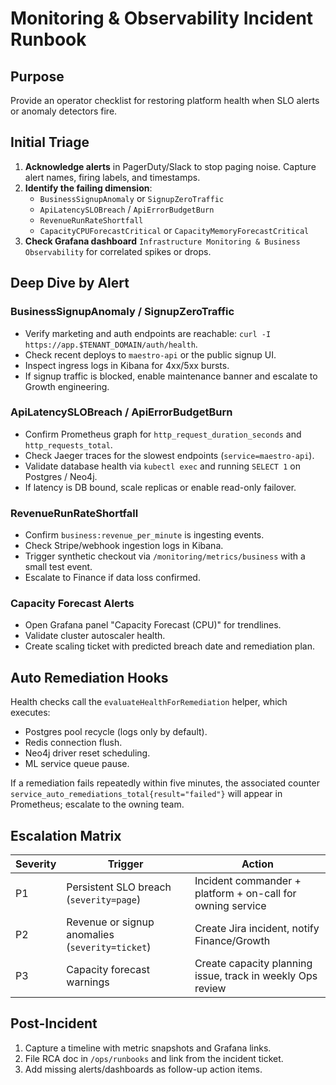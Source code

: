 # Monitoring & Observability Incident Runbook

## Purpose

Provide an operator checklist for restoring platform health when SLO alerts or anomaly detectors fire.

## Initial Triage

1. **Acknowledge alerts** in PagerDuty/Slack to stop paging noise. Capture alert names, firing labels, and timestamps.
2. **Identify the failing dimension**:
   - `BusinessSignupAnomaly` or `SignupZeroTraffic`
   - `ApiLatencySLOBreach` / `ApiErrorBudgetBurn`
   - `RevenueRunRateShortfall`
   - `CapacityCPUForecastCritical` or `CapacityMemoryForecastCritical`
3. **Check Grafana dashboard** `Infrastructure Monitoring & Business Observability` for correlated spikes or drops.

## Deep Dive by Alert

### BusinessSignupAnomaly / SignupZeroTraffic

- Verify marketing and auth endpoints are reachable: `curl -I https://app.$TENANT_DOMAIN/auth/health`.
- Check recent deploys to `maestro-api` or the public signup UI.
- Inspect ingress logs in Kibana for 4xx/5xx bursts.
- If signup traffic is blocked, enable maintenance banner and escalate to Growth engineering.

### ApiLatencySLOBreach / ApiErrorBudgetBurn

- Confirm Prometheus graph for `http_request_duration_seconds` and `http_requests_total`.
- Check Jaeger traces for the slowest endpoints (`service=maestro-api`).
- Validate database health via `kubectl exec` and running `SELECT 1` on Postgres / Neo4j.
- If latency is DB bound, scale replicas or enable read-only failover.

### RevenueRunRateShortfall

- Confirm `business:revenue_per_minute` is ingesting events.
- Check Stripe/webhook ingestion logs in Kibana.
- Trigger synthetic checkout via `/monitoring/metrics/business` with a small test event.
- Escalate to Finance if data loss confirmed.

### Capacity Forecast Alerts

- Open Grafana panel "Capacity Forecast (CPU)" for trendlines.
- Validate cluster autoscaler health.
- Create scaling ticket with predicted breach date and remediation plan.

## Auto Remediation Hooks

Health checks call the `evaluateHealthForRemediation` helper, which executes:

- Postgres pool recycle (logs only by default).
- Redis connection flush.
- Neo4j driver reset scheduling.
- ML service queue pause.

If a remediation fails repeatedly within five minutes, the associated counter `service_auto_remediations_total{result="failed"}` will appear in Prometheus; escalate to the owning team.

## Escalation Matrix

| Severity | Trigger                                         | Action                                                     |
| -------- | ----------------------------------------------- | ---------------------------------------------------------- |
| P1       | Persistent SLO breach (`severity=page`)         | Incident commander + platform + on-call for owning service |
| P2       | Revenue or signup anomalies (`severity=ticket`) | Create Jira incident, notify Finance/Growth                |
| P3       | Capacity forecast warnings                      | Create capacity planning issue, track in weekly Ops review |

## Post-Incident

1. Capture a timeline with metric snapshots and Grafana links.
2. File RCA doc in `/ops/runbooks` and link from the incident ticket.
3. Add missing alerts/dashboards as follow-up action items.
